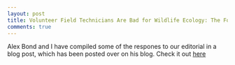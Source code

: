 ```yaml
---
layout: post
title: Volunteer Field Technicians Are Bad for Wildlife Ecology: The Follow-Up
comments: true
---
```


Alex Bond and I have compiled some of the respones to our editorial in a blog post, which has been posted over on his blog. Check it out [here](https://labandfield.wordpress.com/2016/03/09/volunteer-field-techs-are-bad-for-wildlife-ecology-the-response/)
